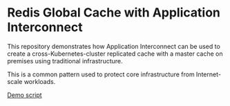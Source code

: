 # Redis Global Cache with Application Interconnect

This repository demonstrates how Application Interconnect can be used to create a cross-Kubernetes-cluster replicated cache with a master cache on premises using traditional infrastructure.

This is a common pattern used to protect core infrastructure from Internet-scale workloads.

[Demo script](./docs/demo-script.md)
